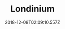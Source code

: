 ---
title: Londinium
artist: Archive
date: 2018-12-08T02:09:10.557Z
cover: /img/tumblr_ohvtwyysjp1vfaqyoo1_1280.jpg
styles:
  - Trip pop
links:
  spotify: https://play.spotify.com/album/6SpDB8znJJGwcuoj2GW1cV
  youtube: https://music.youtube.com/watch?v=javNyyatPac
  applemusic: https://itunes.apple.com/gb/album/londinium/13433772?uo=4
  soundcloud: ""
  bandcamp: ""
  googleplay: https://play.google.com/music/m/Bgvdtia4jgfczivyjghcqv7npx4?signup_if_needed=1
  deezer: https://www.deezer.com/album/123427
---